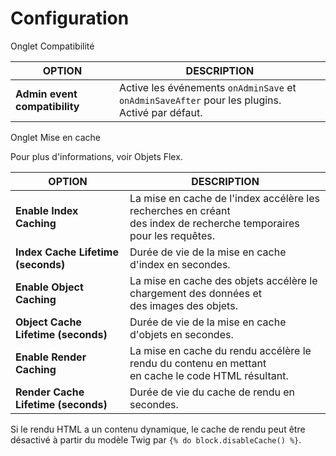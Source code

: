 <h1 class="rem">Configuration</h1>

<div class="box">Onglet Compatibilité</div>

| **OPTION**                      | **DESCRIPTION**
| ---------                       | ---------
| **Admin event compatibility**   | Active les événements `onAdminSave` et `onAdminSaveAfter` pour les plugins. <br>Activé par défaut.

<div class="box">Onglet Mise en cache</div>

Pour plus d'informations, voir Objets Flex.

| **OPTION**                     | **DESCRIPTION**
| ---------                      | ---------
| **Enable Index Caching**       | La mise en cache de l'index accélère les recherches en créant <br>des index de recherche temporaires pour les requêtes.
| **Index Cache Lifetime (seconds)** | Durée de vie de la mise en cache d'index en secondes.
| **Enable Object Caching**      | La mise en cache des objets accélère le chargement des données et <br>des images des objets.
| **Object Cache Lifetime (seconds)** | Durée de vie de la mise en cache d'objets en secondes.
| **Enable Render Caching**      | La mise en cache du rendu accélère le rendu du contenu en mettant <br>en cache le code HTML résultant.
| **Render Cache Lifetime (seconds)** | Durée de vie du cache de rendu en secondes.

Si le rendu HTML a un contenu dynamique, le cache de rendu peut être désactivé à partir du modèle Twig par `{% do block.disableCache() %}`.

